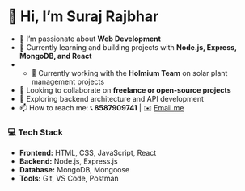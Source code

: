 # 👋 Hi, I’m Suraj Rajbhar

- 👀 I’m passionate about **Web Development**  
- 🌱 Currently learning and building projects with **Node.js, Express, MongoDB, and React**
- - 💼 Currently working with the **Holmium Team** on solar plant management projects
- 💞️ Looking to collaborate on **freelance or open-source projects**  
- 🚀 Exploring backend architecture and API development  
- 📫 How to reach me: **📞 8587909741** | ✉️ [Email me](sk759017@gmail.com)


### 💻 Tech Stack
- **Frontend:** HTML, CSS, JavaScript, React  
- **Backend:** Node.js, Express.js  
- **Database:** MongoDB, Mongoose  
- **Tools:** Git, VS Code, Postman  

<!---
surajrajbhar10/surajrajbhar10 is a ✨ special ✨ repository because its `README.md` (this file) appears on your GitHub profile.
You can click the Preview link to take a look at your changes.
--->
